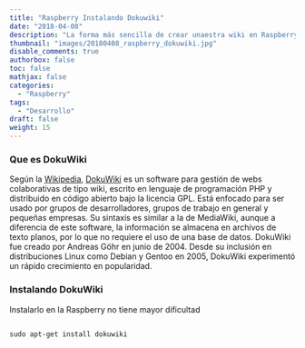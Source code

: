 ```yaml
---
title: "Raspberry Instalando Dokuwiki"
date: "2018-04-08"
description: "La forma más sencilla de crear unaestra wiki en Raspberry Pi."
thumbnail: "images/20180408_raspberry_dokuwiki.jpg"
disable_comments: true
authorbox: false
toc: false
mathjax: false
categories:
  - "Raspberry"
tags:
  - "Desarrollo"
draft: false
weight: 15
---
```

### Que es DokuWiki
Según la [Wikipedia](https://es.wikipedia.org/wiki/DokuWiki), [DokuWiki](https://www.dokuwiki.org/dokuwiki) es un software para gestión de webs colaborativas de tipo wiki, escrito en lenguaje de programación PHP y distribuido en código abierto bajo la licencia GPL. Está enfocado para ser usado por grupos de desarrolladores, grupos de trabajo en general y pequeñas empresas. Su sintaxis es similar a la de MediaWiki, aunque a diferencia de este software, la información se almacena en archivos de texto planos, por lo que no requiere el uso de una base de datos. DokuWiki fue creado por Andreas Göhr en junio de 2004. Desde su inclusión en distribuciones Linux como Debian y Gentoo en 2005, DokuWiki experimentó un rápido crecimiento en popularidad.

### Instalando DokuWiki
Instalarlo en la Raspberry no tiene mayor dificultad

<code>
sudo apt-get install dokuwiki
</code>
